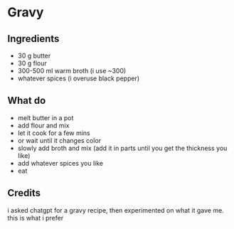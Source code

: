 # Gravy
## Ingredients
- 30 g butter
- 30 g flour
- 300-500 ml warm broth (i use ~300)
- whatever spices (i overuse black pepper)

## What do
- melt butter in a pot
- add flour and mix
- let it cook for a few mins
- or wait until it changes color
- slowly add broth and mix (add it in parts until you get the thickness you like)
- add whatever spices you like
- eat

## Credits
i asked chatgpt for a gravy recipe, then experimented on what it gave me. this is what i prefer
